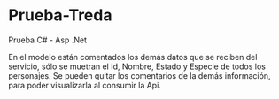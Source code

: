 # Prueba-Treda
Prueba C# - Asp .Net

En el modelo están comentados los demás datos que se reciben del servicio, sólo se muetran el Id, Nombre, Estado y Especie de todos los personajes.
Se pueden quitar los comentarios de la demás información, para poder visualizarla al consumir la Api.
